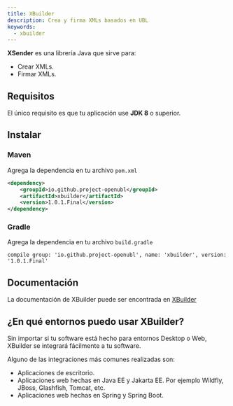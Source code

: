 ```yaml
---
title: XBuilder
description: Crea y firma XMLs basados en UBL
keywords:
  - xbuilder
---
```


**XSender** es una librería Java que sirve para:

- Crear XMLs.
- Firmar XMLs.

## Requisitos

El único requisito es que tu aplicación use **JDK 8** o superior.

## Instalar

### Maven

Agrega la dependencia en tu archivo `pom.xml`

```xml
<dependency>
    <groupId>io.github.project-openubl</groupId>
    <artifactId>xbuilder</artifactId>
    <version>1.0.1.Final</version>
</dependency>
```

### Gradle

Agrega la dependencia en tu archivo `build.gradle`

```shell
compile group: 'io.github.project-openubl', name: 'xbuilder', version: '1.0.1.Final'
```

## Documentación

La documentación de XBuilder puede ser encontrada en [XBuilder](./xbuilder/index.md)

## ¿En qué entornos puedo usar XBuilder?

Sin importar si tu software está hecho para entornos Desktop o Web, XBuilder se integrará fácilmente a tu software.

Alguno de las integraciones más comunes realizadas son:

- Aplicaciones de escritorio.
- Aplicaciones web hechas en Java EE y Jakarta EE. Por ejemplo Wildfly, JBoss, Glashfish, Tomcat, etc.
- Aplicaciones web hechas en Spring y Spring Boot.
